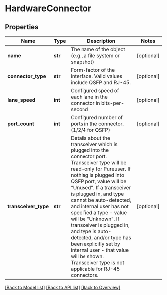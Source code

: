 # HardwareConnector

## Properties
Name | Type | Description | Notes
------------ | ------------- | ------------- | -------------
**name** | **str** | The name of the object (e.g., a file system or snapshot) | [optional] 
**connector_type** | **str** | Form-factor of the interface. Valid values include QSFP and RJ-45. | [optional] 
**lane_speed** | **int** | Configured speed of each lane in the connector in bits-per-second | [optional] 
**port_count** | **int** | Configured number of ports in the connector. (1/2/4 for QSFP) | [optional] 
**transceiver_type** | **str** | Details about the transceiver which is plugged into the connector port. Transceiver type will be read-only for Pureuser. If nothing is plugged into QSFP port, value will be “Unused”. If a transceiver is plugged in, and type cannot be auto-detected,  and internal user has not specified a type - value will be “Unknown”. If transceiver is plugged in, and type is auto-detected, and/or type has been explicitly set by internal user - that value will be shown. Transceiver type is not applicable for RJ-45 connectors. | [optional] 

[[Back to Model list]](index.md#documentation-for-models) [[Back to API list]](index.md#endpoint-properties) [[Back to Overview]](index.md)


